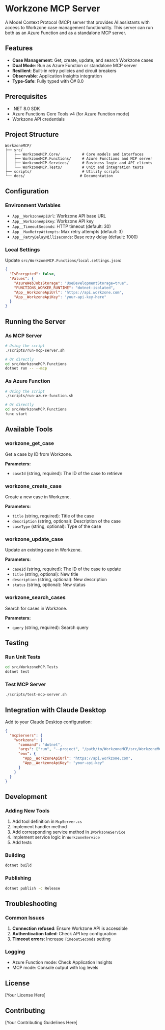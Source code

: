 # Workzone MCP Server

A Model Context Protocol (MCP) server that provides AI assistants with access to Workzone case management functionality. This server can run both as an Azure Function and as a standalone MCP server.

## Features

- **Case Management**: Get, create, update, and search Workzone cases
- **Dual Mode**: Run as Azure Function or standalone MCP server
- **Resilient**: Built-in retry policies and circuit breakers
- **Observable**: Application Insights integration
- **Type-Safe**: Fully typed with C# 8.0

## Prerequisites

- .NET 8.0 SDK
- Azure Functions Core Tools v4 (for Azure Function mode)
- Workzone API credentials

## Project Structure

```
WorkzoneMCP/
├── src/
│   ├── WorkzoneMCP.Core/          # Core models and interfaces
│   ├── WorkzoneMCP.Functions/     # Azure Functions and MCP server
│   ├── WorkzoneMCP.Services/      # Business logic and API clients
│   └── WorkzoneMCP.Tests/         # Unit and integration tests
├── scripts/                       # Utility scripts
└── docs/                         # Documentation
```

## Configuration

### Environment Variables

- `App__WorkzoneApiUrl`: Workzone API base URL
- `App__WorkzoneApiKey`: Workzone API key
- `App__TimeoutSeconds`: HTTP timeout (default: 30)
- `App__MaxRetryAttempts`: Max retry attempts (default: 3)
- `App__RetryDelayMilliseconds`: Base retry delay (default: 1000)

### Local Settings

Update `src/WorkzoneMCP.Functions/local.settings.json`:

```json
{
  "IsEncrypted": false,
  "Values": {
    "AzureWebJobsStorage": "UseDevelopmentStorage=true",
    "FUNCTIONS_WORKER_RUNTIME": "dotnet-isolated",
    "App__WorkzoneApiUrl": "https://api.workzone.com",
    "App__WorkzoneApiKey": "your-api-key-here"
  }
}
```

## Running the Server

### As MCP Server

```bash
# Using the script
./scripts/run-mcp-server.sh

# Or directly
cd src/WorkzoneMCP.Functions
dotnet run -- --mcp
```

### As Azure Function

```bash
# Using the script
./scripts/run-azure-function.sh

# Or directly
cd src/WorkzoneMCP.Functions
func start
```

## Available Tools

### workzone_get_case
Get a case by ID from Workzone.

**Parameters:**
- `caseId` (string, required): The ID of the case to retrieve

### workzone_create_case
Create a new case in Workzone.

**Parameters:**
- `title` (string, required): Title of the case
- `description` (string, optional): Description of the case
- `caseType` (string, optional): Type of the case

### workzone_update_case
Update an existing case in Workzone.

**Parameters:**
- `caseId` (string, required): The ID of the case to update
- `title` (string, optional): New title
- `description` (string, optional): New description
- `status` (string, optional): New status

### workzone_search_cases
Search for cases in Workzone.

**Parameters:**
- `query` (string, required): Search query

## Testing

### Run Unit Tests
```bash
cd src/WorkzoneMCP.Tests
dotnet test
```

### Test MCP Server
```bash
./scripts/test-mcp-server.sh
```

## Integration with Claude Desktop

Add to your Claude Desktop configuration:

```json
{
  "mcpServers": {
    "workzone": {
      "command": "dotnet",
      "args": ["run", "--project", "/path/to/WorkzoneMCP/src/WorkzoneMCP.Functions", "--", "--mcp"],
      "env": {
        "App__WorkzoneApiUrl": "https://api.workzone.com",
        "App__WorkzoneApiKey": "your-api-key"
      }
    }
  }
}
```

## Development

### Adding New Tools

1. Add tool definition in `McpServer.cs`
2. Implement handler method
3. Add corresponding service method in `IWorkzoneService`
4. Implement service logic in `WorkzoneService`
5. Add tests

### Building

```bash
dotnet build
```

### Publishing

```bash
dotnet publish -c Release
```

## Troubleshooting

### Common Issues

1. **Connection refused**: Ensure Workzone API is accessible
2. **Authentication failed**: Check API key configuration
3. **Timeout errors**: Increase `TimeoutSeconds` setting

### Logging

- Azure Function mode: Check Application Insights
- MCP mode: Console output with log levels

## License

[Your License Here]

## Contributing

[Your Contributing Guidelines Here]